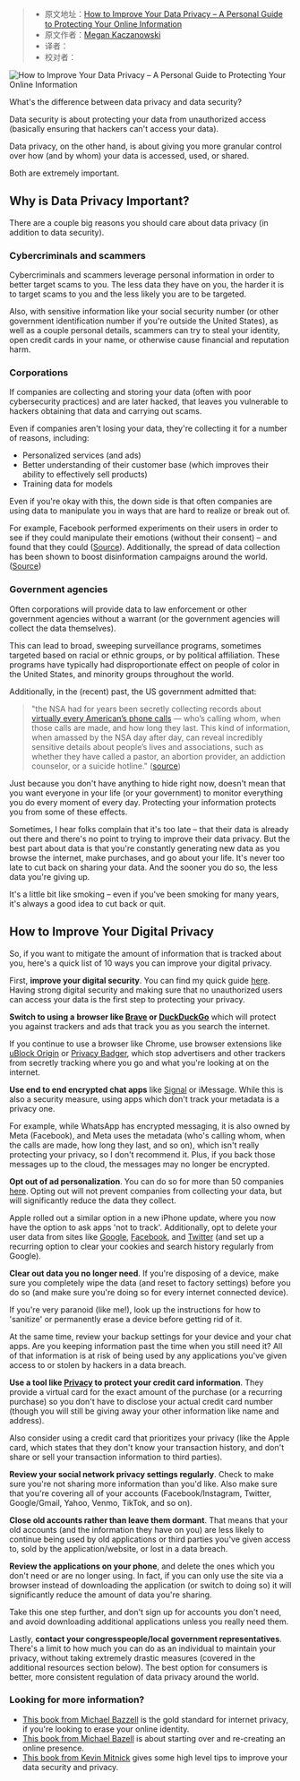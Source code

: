 > -  原文地址：[How to Improve Your Data Privacy – A Personal Guide to Protecting Your Online Information](https://www.freecodecamp.org/news/a-personal-guide-to-data-privacy/)
> -  原文作者：[Megan Kaczanowski](https://www.freecodecamp.org/news/author/megansdoingfine/)
> -  译者：
> -  校对者：

![How to Improve Your Data Privacy – A Personal Guide to Protecting Your Online Information](https://www.freecodecamp.org/news/content/images/size/w2000/2022/12/pexels-antoni-shkraba-5475793.jpg)

What's the difference between data privacy and data security?

Data security is about protecting your data from unauthorized access (basically ensuring that hackers can't access your data).

Data privacy, on the other hand, is about giving you more granular control over how (and by whom) your data is accessed, used, or shared.

Both are extremely important.

## Why is Data Privacy Important?

There are a couple big reasons you should care about data privacy (in addition to data security).

### Cybercriminals and scammers

Cybercriminals and scammers leverage personal information in order to better target scams to you. The less data they have on you, the harder it is to target scams to you and the less likely you are to be targeted.

Also, with sensitive information like your social security number (or other government identification number if you're outside the United States), as well as a couple personal details, scammers can try to steal your identity, open credit cards in your name, or otherwise cause financial and reputation harm.

### Corporations

If companies are collecting and storing your data (often with poor cybersecurity practices) and are later hacked, that leaves you vulnerable to hackers obtaining that data and carrying out scams.

Even if companies aren't losing your data, they're collecting it for a number of reasons, including:

-   Personalized services (and ads)
-   Better understanding of their customer base (which improves their ability to effectively sell products)
-   Training data for models

Even if you're okay with this, the down side is that often companies are using data to manipulate you in ways that are hard to realize or break out of.

For example, Facebook performed experiments on their users in order to see if they could manipulate their emotions (without their consent) – and found that they could ([Source](https://www.nytimes.com/2014/06/30/technology/facebook-tinkers-with-users-emotions-in-news-feed-experiment-stirring-outcry.html)). Additionally, the spread of data collection has been shown to boost disinformation campaigns around the world. ([Source](https://www.brookings.edu/blog/techtank/2022/06/21/data-misuse-and-disinformation-technology-and-the-2022-elections/))

### Government agencies

Often corporations will provide data to law enforcement or other government agencies without a warrant (or the government agencies will collect the data themselves).

This can lead to broad, sweeping surveillance programs, sometimes targeted based on racial or ethnic groups, or by political affiliation. These programs have typically had disproportionate effect on people of color in the United States, and minority groups throughout the world.

Additionally, in the (recent) past, the US government admitted that:

> "the NSA had for years been secretly collecting records about [virtually every American’s phone calls](https://www.aclu.org/blog/national-security/privacy-and-surveillance/why-todays-landmark-court-victory-against-mass?redirect=blog/speak-freely/why-todays-landmark-court-victory-against-mass-surveillance-matters) — who’s calling whom, when those calls are made, and how long they last. This kind of information, when amassed by the NSA day after day, can reveal incredibly sensitive details about people’s lives and associations, such as whether they have called a pastor, an abortion provider, an addiction counselor, or a suicide hotline." ([source](https://www.aclu.org/news/national-security/the-privacy-lesson-of-9-11-mass-surveillance-is-not-the-way-forward))

Just because you don't have anything to hide right now, doesn't mean that you want everyone in your life (or your government) to monitor everything you do every moment of every day. Protecting your information protects you from some of these effects.

Sometimes, I hear folks complain that it's too late – that their data is already out there and there's no point to trying to improve their data privacy. But the best part about data is that you're constantly generating new data as you browse the internet, make purchases, and go about your life. It's never too late to cut back on sharing your data. And the sooner you do so, the less data you're giving up.

It's a little bit like smoking – even if you've been smoking for many years, it's always a good idea to cut back or quit.

## How to Improve Your Digital Privacy

So, if you want to mitigate the amount of information that is tracked about you, here's a quick list of 10 ways you can improve your digital privacy.

First, **improve your digital security**. You can find my quick guide [here](https://megankaczanowski.com/digital-security/). Having strong digital security and making sure that no unauthorized users can access your data is the first step to protecting your privacy.

**Switch to using a** **browser like [Brave](https://brave.com/download/) or [DuckDuckGo](https://duckduckgo.com/)** which will protect you against trackers and ads that track you as you search the internet.

If you continue to use a browser like Chrome, use browser extensions like [uBlock Origin](https://ublockorigin.com/) or [Privacy Badger](https://privacybadger.org/#What-is-Privacy-Badger), which stop advertisers and other trackers from secretly tracking where you go and what you're looking at on the internet.

**Use end to end encrypted chat apps** like [Signal](https://signal.org/en/download/) or iMessage. While this is also a security measure, using apps which don't track your metadata is a privacy one.

For example, while WhatsApp has encrypted messaging, it is also owned by Meta (Facebook), and Meta uses the metadata (who's calling whom, when the calls are made, how long they last, and so on), which isn't really protecting your privacy, so I don't recommend it. Plus, if you back those messages up to the cloud, the messages may no longer be encrypted.

**Opt out of ad personalization**. You can do so for more than 50 companies [here](https://simpleoptout.com/). Opting out will not prevent companies from collecting your data, but will significantly reduce the data they collect.

Apple rolled out a similar option in a new iPhone update, where you now have the option to ask apps 'not to track'. Additionally, opt to delete your user data from sites like [Google](https://support.google.com/accounts/answer/465?hl=en&co=GENIE.Platform%3DDesktop), [Facebook](https://time.com/5633726/how-to-delete-facebook-data/), and [Twitter](https://www.forbes.com/sites/davidbalaban/2020/12/11/how-to-remove-your-data-from-twitter/?sh=5c5c9745498c) (and set up a recurring option to clear your cookies and search history regularly from Google).

**Clear out data you no longer need**. If you're disposing of a device, make sure you completely wipe the data (and reset to factory settings) before you do so (and make sure you're doing so for every internet connected device).

If you're very paranoid (like me!), look up the instructions for how to 'sanitize' or permanently erase a device before getting rid of it.

At the same time, review your backup settings for your device and your chat apps. Are you keeping information past the time when you still need it? All of that information is at risk of being used by any applications you've given access to or stolen by hackers in a data breach.

**Use a tool like [Privacy](https://privacy.com/) to protect your credit card information**. They provide a virtual card for the exact amount of the purchase (or a recurring purchase) so you don't have to disclose your actual credit card number (though you will still be giving away your other information like name and address).

Also consider using a credit card that prioritizes your privacy (like the Apple card, which states that they don't know your transaction history, and don't share or sell your transaction information to third parties).

**Review your social network privacy settings regularly**. Check to make sure you're not sharing more information than you'd like. Also make sure that you're covering all of your accounts (Facebook/Instagram, Twitter, Google/Gmail, Yahoo, Venmo, TikTok, and so on).

**Close old accounts rather than leave them dormant**. That means that your old accounts (and the information they have on you) are less likely to continue being used by old applications or third parties you've given access to, sold by the application/website, or lost in a data breach.

**Review the applications on your phone**, and delete the ones which you don't need or are no longer using. In fact, if you can only use the site via a browser instead of downloading the application (or switch to doing so) it will significantly reduce the amount of data you're sharing.

Take this one step further, and don't sign up for accounts you don't need, and avoid downloading additional applications unless you really need them.

Lastly, **contact your congresspeople/local government representatives**. There's a limit to how much you can do as an individual to maintain your privacy, without taking extremely drastic measures (covered in the additional resources section below). The best option for consumers is better, more consistent regulation of data privacy around the world.

### Looking for more information?

-   [This book from Michael Bazzell](https://www.amazon.com/Hiding-Internet-Eliminating-Personal-Information/dp/1500397814) is the gold standard for internet privacy, if you're looking to erase your online identity.
-   [This book from Michael Bazell](https://www.amazon.com/Extreme-Privacy-What-Takes-Disappear/dp/B09W78GW2T/ref=pd_lpo_1?pd_rd_w=YBUvo&content-id=amzn1.sym.116f529c-aa4d-4763-b2b6-4d614ec7dc00&pf_rd_p=116f529c-aa4d-4763-b2b6-4d614ec7dc00&pf_rd_r=HMH66VW54QQ6Q0Z7XYBT&pd_rd_wg=VfguC&pd_rd_r=6f70c63c-0c73-43cb-8505-7dbc3d0bde31&pd_rd_i=B09W78GW2T&psc=1#customerReviews ) is about starting over and re-creating an online presence.
-   [This book from Kevin Mitnick](https://www.amazon.com/Art-Invisibility-Worlds-Teaches-Brother/dp/0316380520/ref=pd_lpo_5?pd_rd_w=YBUvo&content-id=amzn1.sym.116f529c-aa4d-4763-b2b6-4d614ec7dc00&pf_rd_p=116f529c-aa4d-4763-b2b6-4d614ec7dc00&pf_rd_r=HMH66VW54QQ6Q0Z7XYBT&pd_rd_wg=VfguC&pd_rd_r=6f70c63c-0c73-43cb-8505-7dbc3d0bde31&pd_rd_i=0316380520&psc=1#customerReviews) gives some high level tips to improve your data security and privacy.